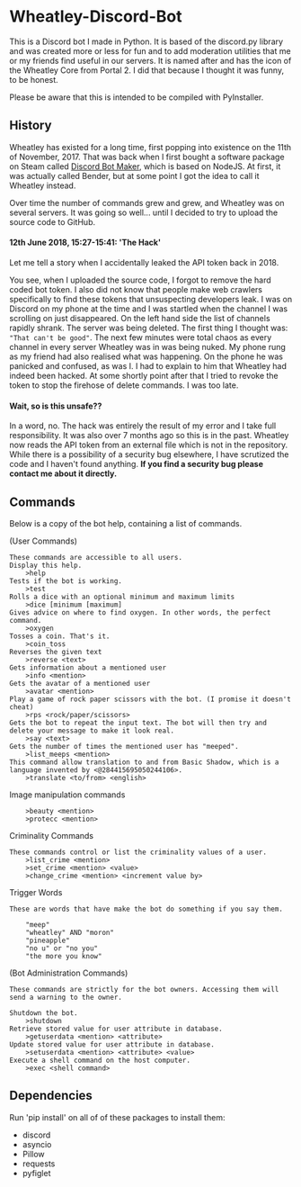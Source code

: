 # Wheatley-Discord-Bot
This is a Discord bot I made in Python. It is based of the discord.py library and was created more or less for fun and to add moderation utilities that me or my friends find useful in our servers. It is named after and has the icon of the Wheatley Core from Portal 2. I did that because I thought it was funny, to be honest.


Please be aware that this is intended to be compiled with PyInstaller.


## History
Wheatley has existed for a long time, first popping into existence on the 11th of November, 2017. That was back when I first bought a software package on Steam called [Discord Bot Maker](https://store.steampowered.com/app/682130/Discord_Bot_Maker/), which is based on NodeJS. At first, it was actually called Bender, but at some point I got the idea to call it Wheatley instead.

Over time the number of commands grew and grew, and Wheatley was on several servers. It was going so well... until I decided to try to upload the source code to GitHub.

#### 12th June 2018, 15:27-15:41: 'The Hack'
Let me tell a story when I accidentally leaked the API token back in 2018.

You see, when I uploaded the source code, I forgot to remove the hard coded bot token. I also did not know that people make web crawlers specifically to find these tokens that unsuspecting developers leak. I was on Discord on my phone at the time and I was startled when the channel I was scrolling on just disappeared. On the left hand side the list of channels rapidly shrank. The server was being deleted. The first thing I thought was: `"That can't be good"`. The next few minutes were total chaos as every channel in every server Wheatley was in was being nuked. My phone rung as my friend had also realised what was happening. On the phone he was panicked and confused, as was I. I had to explain to him that Wheatley had indeed been hacked. At some shortly point after that I tried to revoke the token to stop the firehose of delete commands. I was too late.

#### Wait, so is this unsafe??
In a word, no. The hack was entirely the result of my error and I take full responsibility. It was also over 7 months ago so this is in the past. Wheatley now reads the API token from an external file which is not in the repository. While there is a possibility of a security bug elsewhere, I have scrutized the code and I haven't found anything. **If you find a security bug please contact me about it directly.**

## Commands
Below is a copy of the bot help, containing a list of commands.

(User Commands)
```
These commands are accessible to all users.
Display this help.
	>help
Tests if the bot is working.
	>test
Rolls a dice with an optional minimum and maximum limits
	>dice [minimum [maximum]
Gives advice on where to find oxygen. In other words, the perfect command.
	>oxygen
Tosses a coin. That's it.
	>coin_toss
Reverses the given text
	>reverse <text>
Gets information about a mentioned user
	>info <mention>
Gets the avatar of a mentioned user
	>avatar <mention>
Play a game of rock paper scissors with the bot. (I promise it doesn't cheat)
	>rps <rock/paper/scissors>
Gets the bot to repeat the input text. The bot will then try and delete your message to make it look real.
	>say <text>
Gets the number of times the mentioned user has "meeped".
	>list_meeps <mention>
This command allow translation to and from Basic Shadow, which is a language invented by <@284415695050244106>.
	>translate <to/from> <english>
```

Image manipulation commands
```
	>beauty <mention>
	>protecc <mention>
```

Criminality Commands
```
These commands control or list the criminality values of a user.
	>list_crime <mention>
	>set_crime <mention> <value>
	>change_crime <mention> <increment value by>
```

Trigger Words
```
These are words that have make the bot do something if you say them.

	"meep"
	"wheatley" AND "moron"
	"pineapple"
	"no u" or "no you"
	"the more you know"
```

(Bot Administration Commands)
```
These commands are strictly for the bot owners. Accessing them will send a warning to the owner.

Shutdown the bot.
	>shutdown
Retrieve stored value for user attribute in database.
	>getuserdata <mention> <attribute>
Update stored value for user attribute in database.
	>setuserdata <mention> <attribute> <value>
Execute a shell command on the host computer.
	>exec <shell command>
```
## Dependencies
Run 'pip install' on all of of these packages to install them:
- discord
- asyncio
- Pillow
- requests
- pyfiglet

